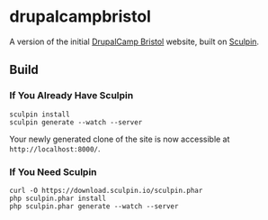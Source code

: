 drupalcampbristol
=================

A version of the initial [DrupalCamp Bristol](http://2015.drupalcampbristol.co.uk) website, built on [Sculpin](http://sculpin.io).

Build
-----

### If You Already Have Sculpin

    sculpin install
    sculpin generate --watch --server

Your newly generated clone of the site is now accessible at `http://localhost:8000/`.

### If You Need Sculpin

    curl -O https://download.sculpin.io/sculpin.phar
    php sculpin.phar install
    php sculpin.phar generate --watch --server